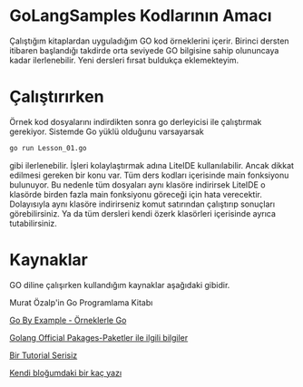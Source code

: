 # GoLangSamples Kodlarının Amacı
Çalıştığım kitaplardan uyguladığım GO kod örneklerini içerir. Birinci dersten itibaren başlandığı takdirde orta seviyede GO bilgisine sahip olununcaya kadar ilerlenebilir. Yeni dersleri fırsat buldukça eklemekteyim.

# Çalıştırırken

Örnek kod dosyalarını indirdikten sonra go derleyicisi ile çalıştırmak gerekiyor. Sistemde Go yüklü olduğunu varsayarsak 

```bash
go run Lesson_01.go 
```

gibi ilerlenebilir. İşleri kolaylaştırmak adına LiteIDE kullanılabilir. Ancak dikkat edilmesi gereken bir konu var. Tüm ders kodları içerisinde main fonksiyonu bulunuyor. Bu nedenle tüm dosyaları aynı klasöre indirirsek LiteIDE o klasörde birden fazla main fonksiyonu göreceği için hata verecektir. Dolayısıyla aynı klasöre indirirseniz komut satırından çalıştırıp sonuçları görebilirsiniz. Ya da tüm dersleri kendi özerk klasörleri içerisinde ayrıca tutabilirsiniz.

# Kaynaklar

GO diline çalışırken kullandığım kaynaklar aşağıdaki gibidir. 

Murat Özalp'in Go Programlama Kitabı

[Go By Example - Örneklerle Go](https://gobyexample.com)

[Golang Official Pakages-Paketler ile ilgili bilgiler](https://golang.org/pkg/)

[Bir Tutorial Serisiz](https://golangbot.com/learn-golang-series/)

[Kendi bloğumdaki bir kaç yazı](http://www.buraksenyurt.com/category/GoLang)
